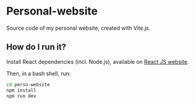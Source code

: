 # Personal-website

Source code of my personal website, created with Vite.js.

## How do I run it?

Install React dependencies (incl. Node.js), available on [React JS website](https://react.dev/).

Then, in a bash shell, run:
```bash
cd perso-website
npm install
npm run dev
```


